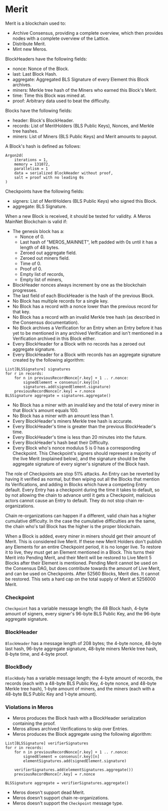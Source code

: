 # Merit

Merit is a blockchain used to:

- Archive Consensus, providing a complete overview, which then provides nodes with a complete overview of the Lattice.
- Distribute Merit.
- Mint new Meros.

BlockHeaders have the following fields:

- nonce: Nonce of the Block.
- last: Last Block Hash.
- aggregate: Aggregated BLS Signature of every Element this Block archives.
- miners: Merkle tree hash of the Miners who earned this Block's Merit.
- time: Time this Block was mined at.
- proof: Arbitrary data used to beat the difficulty.

Blocks have the following fields:

- header: Block's BlockHeader.
- records: List of MeritHolders (BLS Public Keys), Nonces, and Merkle tree hashes.
- miners: List of Miners (BLS Public Keys) and Merit amounts to payout.

A Block's hash is defined as follows:

```
Argon2d(
    iterations = 1,
    memory = 131072,
    parallelism = 1
    data = serialized BlockHeader without proof,
    salt = proof with no leading 0s
)
```

Checkpoints have the following fields:

- signers: List of MeritHolders (BLS Public Keys) who signed this Block.
- aggregate: BLS Signature.

When a new Block is received, it should be tested for validity. A Meros MainNet Blockchain is valid if:

- The genesis block has a:
	-  Nonce of 0.
	-  Last hash of "MEROS_MAINNET", left padded with 0s until it has a length of 48 bytes.
	-  Zeroed out aggregate field.
	-  Zeroed out miners field.
	-  Time of 0.
	-  Proof of 0.
	-  Empty list of records,
	-  Empty list of miners,
- BlockHeader nonces always increment by one as the blockchain progresses.
- The last field of each BlockHeader is the hash of the previous Block.
- No Block has multiple records for a single key.
- No Block has a record with a nonce lower than the previous record for that key.
- No Block has a record with an invalid Merkle tree hash (as described in the Consensus documentation).
- No Block archives a Verification for an Entry when an Entry before it has yet to be mentioned in any archived Verification and isn't mentioned in a Verification archived in this Block either.
- Every BlockHeader for a Block with no records has a zeroed out aggregate signature.
- Every BlockHeader for a Block with records has an aggregate signature created by the following algorithm:

```
List[BLSSignature] signatures
for r in records:
	for n in previousRecordNonce[r.key] + 1 .. r.nonce:
    	signedElement = consenus[r.key][n]
        signatures.add(signedElement.signature)
    previousRecordNonce[r.key] = r.nonce
BLSSignature aggregate = signatures.aggregate()
```

- No Block has a miner with an invalid key and the total of every miner in that Block's amount equals 100.
- No Block has a miner with an amount less than 1.
- Every BlockHeader's miners Merkle tree hash is accurate.
- Every BlockHeader's time is greater than the previous BlockHeader's time.
- Every BlockHeader's time is less than 20 minutes into the future.
- Every BlockHeader's hash beat their Difficulty.
- Every Block who's nonce modulus 5 is 0 has a corresponding Checkpoint. This Checkpoint's signers should represent a majority of the live Merit (explained below), and the signature should be the aggregate signature of every signer's signature of the Block hash.

The role of Checkpoints are stop 51% attacks. An Entry can be reverted by having it verified as normal, but then wiping out all the Blocks that mention its Verifications, and adding in Blocks which have a competing Entry default. Every Entry has a checkpoint during the time it takes to default, so by not allowing the chain to advance until it gets a Checkpoint, malicious actors cannot cause an Entry to default. They do not stop chain re-organizations.

Chain re-organizations can happen if a different, valid chain has a higher cumulative difficulty. In the case the cumulative difficulties are the same, the chain who's tail Block has the higher is the proper blockchain.

When a Block is added, every miner in miners should get their amount of Merit. This is considered live Merit. If these new Merit Holders don't publish any Elements for an entire Checkpoint period, it is no longer live. To restore it to live, they must get an Element mentioned in a Block. This turns their Merit into Pending Merit, and their Merit will be restored to Live Merit 5 Blocks after their Element is mentioned. Pending Merit cannot be used on the Consensus DAG, but does contribute towards the amount of Live Merit, and can be used on Checkpoints. After 52560 Blocks, Merit dies. It cannot be restored. This sets a hard cap on the total supply of Merit at 5256000 Merit.

### Checkpoint

`Checkpoint` has a variable message length; the 48 Block hash, 4-byte amount of signers, every signer's 96-byte BLS Public Key, and the 96-byte aggregate signature.

### BlockHeader

`BlockHeader` has a message length of 208 bytes; the 4-byte nonce, 48-byte last hash, 96-byte aggregate signature, 48-byte miners Merkle tree hash, 8-byte time, and 4-byte proof.

### BlockBody

`BlockBody` has a variable message length; the 4-byte amount of records, the records (each with a 48-byte BLS Public Key, 4-byte nonce, and 48-byte Merkle tree hash), 1-byte amount of miners, and the miners (each with a 48-byte BLS Public Key and 1-byte amount).

### Violations in Meros

- Meros produces the Block hash with a BlockHeader serialization containing the proof.
- Meros allows archived Verifications to skip over Entries.
- Meros produces the Block aggregate using the following algorithm:

```
List[BLSSignature] verifierSignatures
for r in records:
	for n in previousRecordNonce[r.key] + 1 .. r.nonce:
    	signedElement = consenus[r.key][n]
        elementSignatures.add(signedElement.signature)

    verifierSignatures.add(elementSignatures.aggregate())
    previousRecordNonce[r.key] = r.nonce

BLSSignature aggregate = verifierSignatures.aggregate()
```

- Meros doesn't support dead Merit.
- Meros doesn't support chain re-organizations.
- Meros doesn't support the `Checkpoint` message type.
